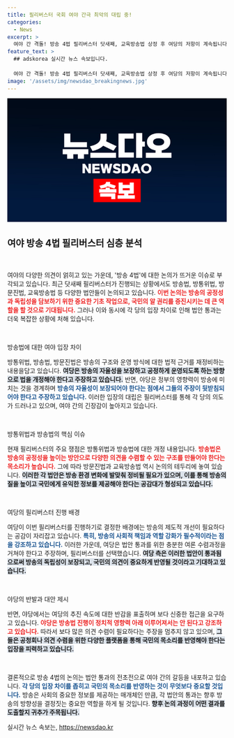 ```yaml
---
title: 필리버스터 국회 여야 간극 최악의 대립 중!
categories:
  - News
excerpt: >
  여야 간 격돌! 방송 4법 필리버스터 닷새째, 교육방송법 상정 후 여당의 저항이 계속됩니다. 방송의 미래가 걸린 핵심 법안, 그 결말은? 클릭해 확인하세요!
feature_text: >
  ## adskorea 실시간 뉴스 속보입니다.

  여야 간 격돌! 방송 4법 필리버스터 닷새째, 교육방송법 상정 후 여당의 저항이 계속됩니다. 방송의 미래가 걸린 핵심 법안, 그 결말은? 클릭해 확인하세요!
image: '/assets/img/newsdao_breakingnews.jpg'
---
```


<p><img src="/assets/img/newsdao_breakingnews.jpg" alt="adskorea 속보" /></p>

<h2 data-ke-size="size26">여야 방송 4법 필리버스터 심층 분석</h2>

<p data-ke-size="size16">&nbsp;</p>

<p>여야의 다양한 의견이 얽히고 있는 가운데, '방송 4법'에 대한 논의가 뜨거운 이슈로 부각되고 있습니다. 최근 닷새째 필리버스터가 진행되는 상황에서도 방송법, 방통위법, 방문진법, 교육방송법 등 다양한 법안들이 논의되고 있습니다. <b><span style="color: #ee2323;">이번 논의는 방송의 공정성과 독립성을 담보하기 위한 중요한 기초 작업으로, 국민의 알 권리를 증진시키는 데 큰 역할을 할 것으로 기대됩니다.</span></b> 그러나 이와 동시에 각 당의 입장 차이로 인해 법안 통과는 더욱 복잡한 상황에 처해 있습니다.</p>

<p data-ke-size="size16">&nbsp;</p>

<p>방송법에 대한 여야 입장 차이</p>

<p>방통위법, 방송법, 방문진법은 방송의 구조와 운영 방식에 대한 법적 근거를 재정비하는 내용을담고 있습니다. <b><span style="background-color: #21538527;">여당은 방송의 자율성을 보장하고 공정하게 운영되도록 하는 방향으로 법을 개정해야 한다고 주장하고 있습니다.</span></b> 반면, 야당은 정부의 영향력이 방송에 미치는 것을 경계하며 <b><span style="color: #1a5490;">방송의 자율성이 보장되어야 한다는 점에서 그들의 주장이 뒷받침되어야 한다고 주장하고 있습니다.</span></b> 이러한 입장의 대립은 필리버스터를 통해 각 당의 의도가 드러나고 있으며, 여야 간의 긴장감이 높아지고 있습니다.</p>

<p data-ke-size="size16">&nbsp;</p>

<p>방통위법과 방송법의 핵심 이슈</p>

<p>현재 필리버스터의 주요 쟁점은 방통위법과 방송법에 대한 개정 내용입니다. <b><span style="color: #ee2323;">방송법은 방송의 공정성을 높이는 방안으로 다양한 의견을 수렴할 수 있는 구조를 만들어야 한다는 목소리가 높습니다.</span></b> 그에 따라 방문진법과 교육방송법 역시 논의의 테두리에 놓여 있습니다. <b><span style="background-color: #21538527;">이러한 각 법안은 방송 환경 변화에 발맞춰 정비될 필요가 있으며, 이를 통해 방송의 질을 높이고 국민에게 유익한 정보를 제공해야 한다는 공감대가 형성되고 있습니다.</span></b></p>

<p data-ke-size="size16">&nbsp;</p>

<p>여당의 필리버스터 진행 배경</p>

<p>여당이 이번 필리버스터를 진행하기로 결정한 배경에는 방송의 제도적 개선이 필요하다는 공감이 자리잡고 있습니다. <b><span style="color: #1a5490;">특히, 방송의 사회적 책임과 역할 강화가 필수적이라는 점을 강조하고 있습니다.</span></b> 이러한 가운데, 여당은 법안 통과를 위한 충분한 여론 수렴과정을 거쳐야 한다고 주장하며, 필리버스터를 선택했습니다. <b><span style="background-color: #21538527;">여당 측은 이러한 법안이 통과됨으로써 방송의 독립성이 보장되고, 국민의 의견이 중요하게 반영될 것이라고 기대하고 있습니다.</span></b></p>

<p data-ke-size="size16">&nbsp;</p>

<p>야당의 반발과 대안 제시</p>

<p>반면, 야당에서는 여당의 추진 속도에 대한 반감을 표출하며 보다 신중한 접근을 요구하고 있습니다. <b><span style="color: #ee2323;">야당은 방송법 진행이 정치적 영향력 아래 이루어져서는 안 된다고 강조하고 있습니다.</span></b> 따라서 보다 많은 의견 수렴이 필요하다는 주장을 멈추지 않고 있으며, <b><span style="background-color: #21538527;">그들은 공청회나 의견 수렴을 위한 다양한 플랫폼을 통해 국민의 목소리를 반영해야 한다는 입장을 피력하고 있습니다.</span></b> </p>

<p data-ke-size="size16">&nbsp;</p>

<p>결론적으로 방송 4법의 논의는 법안 통과의 전초전으로 여야 간의 갈등을 내포하고 있습니다. <b><span style="color: #1a5490;">각 당의 입장 차이를 좁히고 국민의 목소리를 반영하는 것이 무엇보다 중요할 것입니다.</span></b> 방송은 사회의 중요한 정보를 제공하는 매개체인 만큼, 각 법안의 통과는 향후 방송의 방향성을 결정짓는 중요한 역할을 하게 될 것입니다. <b><span style="background-color: #21538527;">향후 논의 과정이 어떤 결과를 도출할지 귀추가 주목됩니다.</span></b></p>
실시간 뉴스 속보는, <a href="https://newsdao.kr" rel="dofollow">https://newsdao.kr</a>


